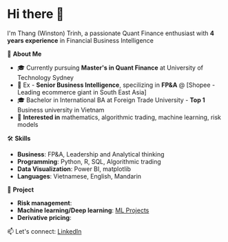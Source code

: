 # Hi there 👋

I'm Thang (Winston) Trinh, a passionate Quant Finance enthusiast with **4 years experience** in Financial Business Intelligence

🚀 **About Me**
- 🎓 Currently pursuing **Master's in Quant Finance** at University of Technology Sydney
- 💼 Ex - **Senior Business Intelligence**, specilizing in **FP&A** @ [Shopee - Leading ecommerce giant in South East Asia]
- 🎓 Bachelor in International BA at Foreign Trade University - **Top 1** Business university in Vietnam
- 🤖 **Interested in** mathematics, algorithmic trading, machine learning, risk models

🛠️ **Skills**
- **Business**: FP&A, Leadership and Analytical thinking
- **Programming**: Python, R, SQL, Algorithmic trading
- **Data Visualization**: Power BI, matplotlib
- **Languages**: Vietnamese, English, Mandarin

🧠 **Project**
- **Risk management**:
- **Machine learning/Deep learning**: [ML Projects](https://github.com/thangtm58/quant-finance/tree/main/machine_learning)
- **Derivative pricing**:

📫 Let's connect: [LinkedIn](https://linkedin.com/in/thangtm589)
